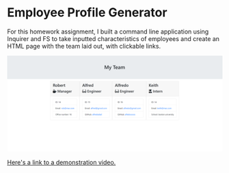 # Employee Profile Generator

For this homework assignment, I built a command line application using Inquirer and FS to take inputted characteristics of employees and create an HTML page with the team laid out, with clickable links.

![screenshotofpage](Develop/assets/exampledemonstration.png)

[Here's a link to a demonstration video.](https://www.youtube.com/watch?v=bAJ7oPvnkfQ)
